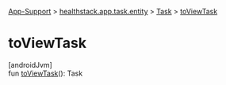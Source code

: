 
[App-Support](../../../index.html) > [healthstack.app.task.entity](../index.html) > [Task](index.html) > [toViewTask](to-view-task.html)



# toViewTask



[androidJvm]\
fun [toViewTask](to-view-task.html)(): Task




